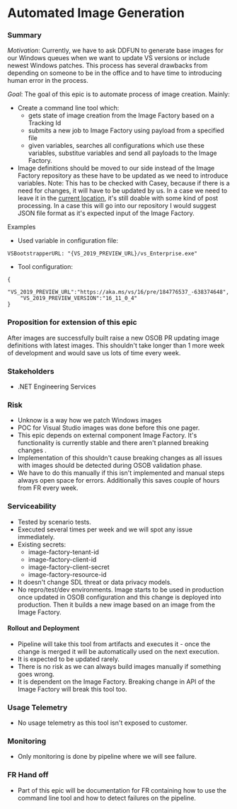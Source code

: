 # Automated Image Generation

### Summary

*Motivation*: Currently, we have to ask DDFUN to generate base images for our Windows queues when we want to update VS versions or include newest Windows patches. This process has several drawbacks from depending on someone to be in the office and to have time to introducing human error in the process.


*Goal*: The goal of this epic is to automate process of image creation. Mainly:
* Create a command line tool which:
    * gets state of image creation from the Image Factory based on a Tracking Id
    * submits a new job to Image Factory using payload from a specified file
    * given variables, searches all configurations which use these variables, substitue variables and send all payloads to the Image Factory.
* Image definitions should be moved to our side instead of the Image Factory repository as these have to be updated as we need to introduce variables.
Note: This has to be checked with Casey, because if there is a need for changes, it will have to be updated by us. In a case we need to leave it in the [current location](https://devdiv.visualstudio.com/XlabImageFactory/_git/ImageConfigurations?path=%2FMonthly%2FHelixBaseImages), it's still doable with some kind of post processing. In a case this will go into our repository I would suggest JSON file format as it's expected input of the Image Factory.

Examples
* Used variable in configuration file:
```
VSBootstrapperURL: "{VS_2019_PREVIEW_URL}/vs_Enterprise.exe"
```
* Tool configuration:
```
{
    "VS_2019_PREVIEW_URL":"https://aka.ms/vs/16/pre/184776537_-638374648",
    "VS_2019_PREVIEW_VERSION":"16_11_0_4"
}
```

### Proposition for extension of this epic

After images are successfully built raise a new OSOB PR updating image definitions with latest images. This shouldn't take longer than 1 more week of development and would save us lots of time every week.


### Stakeholders

- .NET Engineering Services

### Risk

- Unknow is a way how we patch Windows images
- POC for Visual Studio images was done before this one pager.
- This epic depends on external component Image Factory. It's functionality is currently stable and there aren't planned breaking changes .
- Implementation of this shouldn't cause breaking changes as all issues with images should be detected during OSOB validation phase.
- We have to do this manually if this isn't implemented and manual steps always open space for errors. Additionally this saves couple of hours from FR every week.

### Serviceability

- Tested by scenario tests.
- Executed several times per week and we will spot any issue immediately.
- Existing secrets:
	* image-factory-tenant-id
	* image-factory-client-id
	* image-factory-client-secret
	* image-factory-resource-id
- It doesn't change SDL threat or data privacy models.
- No repro/test/dev environments. Image starts to be used in production once updated in OSOB configuration and this change is deployed into production. Then it builds a new image based on an image from the Image Factory.

#### Rollout and Deployment
- Pipeline will take this tool from artifacts and executes it - once the change is merged it will be automatically used on the next execution.
- It is expected to be updated rarely.
- There is no risk as we can always build images manually if something goes wrong.
- It is dependent on the Image Factory. Breaking change in API of the Image Factory will break this tool too.

### Usage Telemetry
- No usage telemetry as this tool isn't exposed to customer.

### Monitoring
- Only monitoring is done by pipeline where we will see failure.

### FR Hand off
- Part of this epic will be documentation for FR containing how to use the command line tool and how to detect failures on the pipeline.
